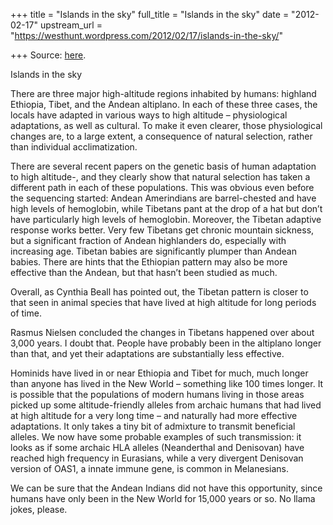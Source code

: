 +++
title = "Islands in the sky"
full_title = "Islands in the sky"
date = "2012-02-17"
upstream_url = "https://westhunt.wordpress.com/2012/02/17/islands-in-the-sky/"

+++
Source: [here](https://westhunt.wordpress.com/2012/02/17/islands-in-the-sky/).

Islands in the sky

There are three major high-altitude regions inhabited by humans:
highland Ethiopia, Tibet, and the Andean altiplano. In each of these
three cases, the locals have adapted in various ways to high altitude –
physiological adaptations, as well as cultural. To make it even clearer,
those physiological changes are, to a large extent, a consequence of
natural selection, rather than individual acclimatization.

There are several recent papers on the genetic basis of human adaptation
to high altitude-, and they clearly show that natural selection has
taken a different path in each of these populations. This was obvious
even before the sequencing started: Andean Amerindians are
barrel-chested and have high levels of hemoglobin, while Tibetans pant
at the drop of a hat but don’t have particularly high levels of
hemoglobin. Moreover, the Tibetan adaptive response works better. Very
few Tibetans get chronic mountain sickness, but a significant fraction
of Andean highlanders do, especially with increasing age. Tibetan
babies are significantly plumper than Andean babies. There are hints
that the Ethiopian pattern may also be more effective than the Andean,
but that hasn’t been studied as much.

Overall, as Cynthia Beall has pointed out, the Tibetan pattern is
closer to that seen in animal species that have lived at high altitude
for long periods of time.

Rasmus Nielsen concluded the changes in Tibetans happened over about
3,000 years. I doubt that. People have probably been in the altiplano
longer than that, and yet their adaptations are substantially less
effective.

Hominids have lived in or near Ethiopia and Tibet for much, much longer
than anyone has lived in the New World – something like 100 times
longer. It is possible that the populations of modern humans living in
those areas picked up some altitude-friendly alleles from archaic humans
that had lived at high altitude for a very long time – and naturally had
more effective adaptations. It only takes a tiny bit of admixture to
transmit beneficial alleles. We now have some probable examples of
such transmission: it looks as if some archaic HLA alleles (Neanderthal
and Denisovan) have reached high frequency in Eurasians, while a very
divergent Denisovan version of OAS1, a innate immune gene, is common in
Melanesians.

We can be sure that the Andean Indians did not have this opportunity,
since humans have only been in the New World for 15,000 years or so. No
llama jokes, please.





